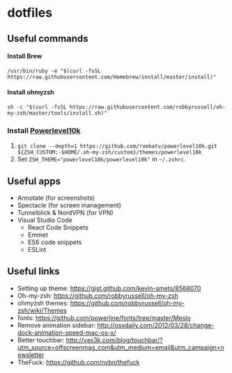 # dotfiles

## Useful commands
#### Install Brew
`/usr/bin/ruby -e "$(curl -fsSL https://raw.githubusercontent.com/Homebrew/install/master/install)"` 

#### Install ohmyzsh
`sh -c "$(curl -fsSL https://raw.githubusercontent.com/robbyrussell/oh-my-zsh/master/tools/install.sh)"`

### Install [Powerlevel10k ](https://github.com/romkatv/powerlevel10k)
1. `git clone --depth=1 https://github.com/romkatv/powerlevel10k.git ${ZSH_CUSTOM:-$HOME/.oh-my-zsh/custom}/themes/powerlevel10k`
2. Set `ZSH_THEME="powerlevel10k/powerlevel10k"` in `~/.zshrc`.

## Useful apps
* Annotate (for screenshots)
* Spectacle (for screen management)
* Tunnelblick & NordVPN (for VPN)
* Visual Studio Code
  * React Code Snippets
  * Emmet
  * ES6 code snippets
  * ESLint


## Useful links

* Setting up theme: https://gist.github.com/kevin-smets/8568070
* Oh-my-zsh: https://github.com/robbyrussell/oh-my-zsh
* ohmyzsh themes: https://github.com/robbyrussell/oh-my-zsh/wiki/Themes
* fonts: https://github.com/powerline/fonts/tree/master/Meslo
* Remove animation sidebar: http://osxdaily.com/2012/03/28/change-dock-animation-speed-mac-os-x/
* Better touchbar: http://vas3k.com/blog/touchbar/?utm_source=offscreenmag_com&utm_medium=email&utm_campaign=newsletter
* TheFuck: https://github.com/nvbn/thefuck
